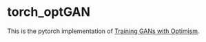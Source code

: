 # torch_optGAN

This is the pytorch implementation of [Training GANs with Optimism](https://arxiv.org/abs/1711.00141).
